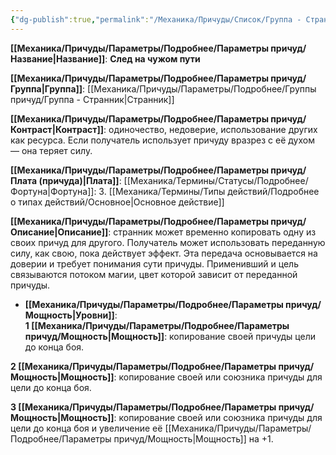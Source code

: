 ```yaml
---
{"dg-publish":true,"permalink":"/Механика/Причуды/Список/Группа - Странник/След на чужом пути/","noteIcon":"","created":"2025-09-12T19:47:49.995+03:00","updated":"2025-09-12T17:54:12.888+03:00"}
---
```



**[[Механика/Причуды/Параметры/Подробнее/Параметры причуд/Название\|Название]]**: **След на чужом пути**  

**[[Механика/Причуды/Параметры/Подробнее/Параметры причуд/Группа\|Группа]]**: [[Механика/Причуды/Параметры/Подробнее/Группы причуд/Группа - Странник\|Странник]]  

**[[Механика/Причуды/Параметры/Подробнее/Параметры причуд/Контраст\|Контраст]]**: одиночество, недоверие, использование других как ресурса. Если получатель использует причуду вразрез с её духом — она теряет силу.  

**[[Механика/Причуды/Параметры/Подробнее/Параметры причуд/Плата (причуда)\|Плата]]**: [[Механика/Термины/Статусы/Подробнее/Фортуна\|Фортуна]]: 3. [[Механика/Термины/Типы действий/Подробнее о типах действий/Основное\|Основное действие]]  

**[[Механика/Причуды/Параметры/Подробнее/Параметры причуд/Описание\|Описание]]**:  странник может временно копировать одну из своих причуд для другого. Получатель может использовать переданную силу, как свою, пока действует эффект. Эта передача основывается на доверии и требует понимания сути причуды. Применивший и цель связываются потоком магии, цвет которой зависит от переданной причуды.


- **[[Механика/Причуды/Параметры/Подробнее/Параметры причуд/Мощность\|Уровни]]**:  
**1 [[Механика/Причуды/Параметры/Подробнее/Параметры причуд/Мощность\|Мощность]]**: копирование своей причуды цели до конца боя.

**2 [[Механика/Причуды/Параметры/Подробнее/Параметры причуд/Мощность\|Мощность]]**: копирование своей или союзника причуды для цели до конца боя.

**3 [[Механика/Причуды/Параметры/Подробнее/Параметры причуд/Мощность\|Мощность]]**: копирование своей или союзника причуды для цели до конца боя и увеличение её [[Механика/Причуды/Параметры/Подробнее/Параметры причуд/Мощность\|Мощность]] на +1. 

